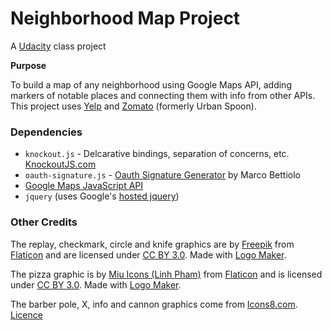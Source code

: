 # Neighborhood Map Project
A [Udacity](http://udacity.com) class project

**Purpose**

To build a map of any neighborhood using Google Maps API, adding markers of notable places and connecting them with info from other APIs. This project uses [Yelp](https://www.yelp.com/developers) and [Zomato](https://developers.zomato.com/api) (formerly Urban Spoon).

###  Dependencies
- `knockout.js` - Delcarative bindings, separation of concerns, etc. [KnockoutJS.com](http://knockoutjs.com/)
- `oauth-signature.js` - [Oauth Signature Generator](https://github.com/bettiolo/oauth-signature-js) by Marco Bettiolo
- [Google Maps JavaScript API](https://developers.google.com/maps/documentation/javascript/)
- `jquery` (uses Google's [hosted jquery](https://developers.google.com/speed/libraries/))

### Other Credits

The replay, checkmark, circle and knife graphics are by [Freepik](http://www.freepik.com/) from [Flaticon](http://www.flaticon.com/) and are licensed under [CC BY 3.0](http://creativecommons.org/licenses/by/3.0/). Made with [Logo Maker](http://logomakr.com).

The pizza graphic is by [Miu Icons (Linh Pham)](http://linhpham.me/miu) from [Flaticon](http://www.flaticon.com/) and is licensed under [CC BY 3.0](http://creativecommons.org/licenses/by/3.0/). Made with [Logo Maker](http://logomakr.com).

The barber pole, X, info and cannon graphics come from [Icons8.com](https://icons8.com/). [Licence](https://icons8.com/license/)